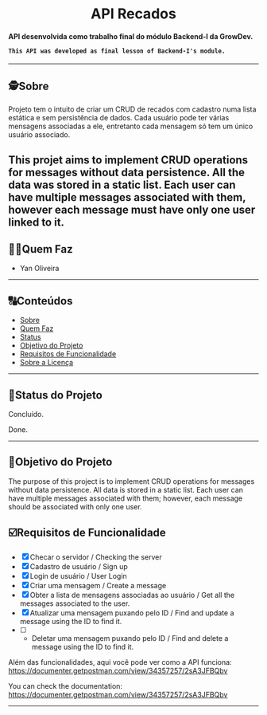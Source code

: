 <h1 align="center">
     API Recados
</h1>

<h4 align="left">
    API desenvolvida como trabalho final do módulo Backend-I da GrowDev.

    This API was developed as final lesson of Backend-I's module.
</h4>

---

##  🕵Sobre

Projeto tem o intuito de criar um CRUD de recados com cadastro numa lista estática e sem persistência de dados. 
Cada usuário pode ter várias mensagens associadas a ele, entretanto cada mensagem só tem um único usuário associado.

This projet aims to implement CRUD operations for messages without data persistence. All the data was stored in a static list. 
Each user can have multiple messages associated with them, however each message must have only one user linked to it.
---

##  👩🏾Quem Faz 

- Yan Oliveira

---
##  🔠Conteúdos

<!--ts-->
   * [Sobre](#sobre)
   * [Quem Faz](#-quem-faz)
   * [Status](#status)
   * [Objetivo do Projeto](#objetivo-do-projeto)
   * [Requisitos de Funcionalidade](#requisitos-de-funcionalidade)
   * [Sobre a Licença](#sobre-a-licença)
<!--te-->


---
##  🧭Status do Projeto

Concluído.

Done.

---

##  🎯Objetivo do Projeto

The purpose of this project is to implement CRUD operations for messages without data persistence. 
All data is stored in a static list. Each user can have multiple messages associated with them; 
however, each message should be associated with only one user.

## ☑️Requisitos de Funcionalidade

- [x] Checar o servidor / Checking the server
- [x] Cadastro de usuário / Sign up
- [x] Login de usuário / User Login
- [x] Criar uma mensagem / Create a message
- [x] Obter a lista de mensagens associadas ao usuário / Get all the messages associated to the user.
- [x] Atualizar uma mensagem puxando pelo ID / Find and update a message using the ID to find it.
- [ ] - Deletar uma mensagem puxando pelo ID / Find and delete a message using the ID to find it.

Além das funcionalidades, aqui você pode ver como a API funciona: https://documenter.getpostman.com/view/34357257/2sA3JFBQbv

You can check the documentation: https://documenter.getpostman.com/view/34357257/2sA3JFBQbv

---
